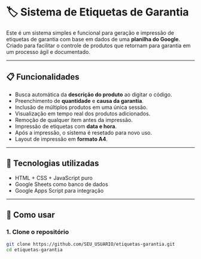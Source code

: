 # 🏷️ Sistema de Etiquetas de Garantia

Este é um sistema simples e funcional para geração e impressão de etiquetas de garantia com base em dados de uma **planilha do Google**. Criado para facilitar o controle de produtos que retornam para garantia em um processo ágil e documentado.

---

## 📋 Funcionalidades

- Busca automática da **descrição do produto** ao digitar o código.
- Preenchimento de **quantidade** e **causa da garantia**.
- Inclusão de múltiplos produtos em uma única sessão.
- Visualização em tempo real dos produtos adicionados.
- Remoção de qualquer item antes da impressão.
- Impressão de etiquetas com **data e hora**.
- Após a impressão, o sistema é resetado para novo uso.
- Layout de impressão em **formato A4**.

---

## 🔧 Tecnologias utilizadas

- HTML + CSS + JavaScript puro
- Google Sheets como banco de dados
- Google Apps Script para integração

---

## 🚀 Como usar

### 1. Clone o repositório

```bash
git clone https://github.com/SEU_USUARIO/etiquetas-garantia.git
cd etiquetas-garantia
